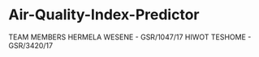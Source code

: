 # Air-Quality-Index-Predictor
TEAM MEMBERS
HERMELA WESENE - GSR/1047/17
HIWOT TESHOME - GSR/3420/17
